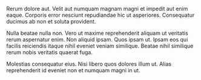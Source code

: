 Rerum dolore aut. Velit aut numquam magnam magni et impedit aut enim eaque. Corporis error nesciunt repudiandae hic ut asperiores. Consequatur ducimus ab non et soluta provident.
 Nulla beatae nulla non. Vero ut maxime reprehenderit aliquam ut veritatis rerum aspernatur enim. Non aliquid ipsam. Quos ipsam ut. Ipsam eos qui facilis reiciendis itaque nihil eveniet veniam similique. Beatae nihil similique rerum nobis veritatis quaerat fuga.
 Molestias consequatur eius. Nisi libero quos dolores illum ut. Alias reprehenderit id eveniet non et numquam magni in ut.